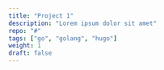 ```yaml
---
title: "Project 1"
description: "Lorem ipsum dolor sit amet"
repo: "#"
tags: ["go", "golang", "hugo"]
weight: 1
draft: false
---
```


